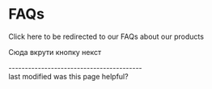 # FAQs

Click here to be redirected to our FAQs about our products

Сюда вкрути кнопку некст

\-----------------------------------------\
last modified                                                      was this page helpful?
